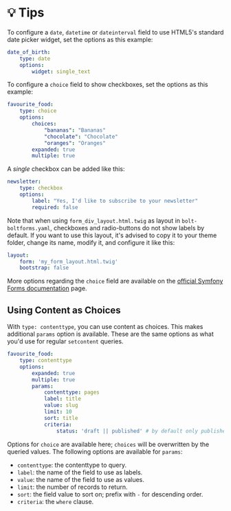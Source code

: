 💡 Tips
======

To configure a `date`, `datetime` or `dateinterval` field to use HTML5's standard date picker widget, set the options as this example:

```yaml
date_of_birth:
    type: date
    options:
        widget: single_text
```

To configure a `choice` field to show checkboxes, set the options as this example:

```yaml
favourite_food:
    type: choice
    options:
        choices:
            "bananas": "Bananas"
            "chocolate": "Chocolate"
            "oranges": "Oranges"
        expanded: true
        multiple: true
```

A *single* checkbox can be added like this:

```yaml
newsletter:
    type: checkbox
    options:
        label: "Yes, I'd like to subscribe to your newsletter"
        required: false
```

Note that when using `form_div_layout.html.twig` as layout in `bolt-boltforms.yaml`, checkboxes and radio-buttons do not show labels by default.
If you want to use this layout, it's advised to copy it to your theme folder, change its name, modify it, and configure it like this:

```yaml
layout:
    form: 'my_form_layout.html.twig'
    bootstrap: false
```

More options regarding the `choice` field are available on the [official Symfony Forms documentation](https://symfony.com/doc/current/reference/forms/types/choice.html#select-tag-checkboxes-or-radio-buttons) page.

## Using Content as Choices

With `type: contenttype`, you can use content as choices. This makes additional `params` option is available.
These are the same options as what you'd use for regular `setcontent` queries.

```yaml
favourite_food:
    type: contenttype
    options:
        expanded: true
        multiple: true
        params:
            contenttype: pages
            label: title
            value: slug
            limit: 10
            sort: title
            criteria:
                status: 'draft || published' # by default only published items are queried
```

Options for `choice` are available here; `choices` will be overwritten by the queried values.
The following options are available for `params`:

* `contenttype`: the contenttype to query.
* `label`: the name of the field to use as labels.
* `value`: the name of the field to use as values.
* `limit`: the number of records to return.
* `sort`: the field value to sort on; prefix with `-` for descending order.
* `criteria`: the `where` clause.
